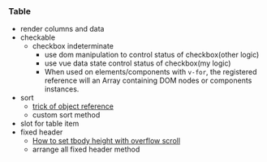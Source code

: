 ### Table
* render columns and data
* checkable
  * checkbox indeterminate
    * use dom manipulation to control status of checkbox(other logic)
    * use vue data state control status of checkbox(my logic)
    * When used on elements/components with `v-for`, the registered reference will an Array containing DOM nodes or components instances.
* sort
  * [trick of object reference](https://github.com/wangkaiwd/js-deep/commit/6f50761ff92c72d555a0524e2fc4785cd6522b91#diff-81f55da270cc5907d6f71cca6bce90b7L113-R115)
  * custom sort method
* slot for table item
* fixed header
  * [How to set tbody height with overflow scroll](https://stackoverflow.com/a/23989771)
  * arrange all fixed header method
